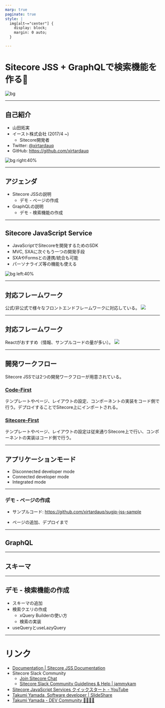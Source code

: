 ```yaml
---
marp: true
paginate: true
style: |
  img[alt~="center"] {
    display: block;
    margin: 0 auto;
  }

---
```


<!-- _paginate: false -->

# <!-- fit -->Sitecore JSS + GraphQLで検索機能を作る:mag_right:

![bg](./img/cover.png)

---

## 自己紹介
- 山田拓実
- イースト株式会社 (2017/4 ~)
  - Sitecore開発者
- Twitter: [@xirtardauq](https://twitter.com/xirtardauq)
- GitHub: https://github.com/xirtardauq

![bg right:40%](./img/twitter-profile.png)

---

## アジェンダ
- Sitecore JSSの説明
  - デモ - ページの作成
- GraphQLの説明
  - デモ - 検索機能の作成

---

## Sitecore **J**ava**S**cript **S**ervice
- JavaScriptでSitecoreを開発するためのSDK
- MVC, SXAに次ぐもう一つの開発手段
- SXAやFormsとの連携/統合も可能
- パーソナライズ等の機能も使える

![bg left:40%](./img/jss-top.png)

---

## 対応フレームワーク
公式/非公式で様々なフロントエンドフレームワークに対応している。
![](./img/supported-frameworks.png)

---

## 対応フレームワーク
Reactがおすすめ（情報、サンプルコードの量が多い）。
![](./img/supported-frameworks-highlighted.png)

---

## 開発ワークフロー
Sitecore JSSでは2つの開発ワークフローが用意されている。

### [Code-First](https://jss.sitecore.com/docs/fundamentals/dev-workflows/code-first)
テンプレートやページ、レイアウトの設定、コンポーネントの実装をコード側で行う。デプロイすることでSitecore上にインポートされる。

### [Sitecore-First](https://jss.sitecore.com/docs/fundamentals/dev-workflows/sitecore-first)
テンプレートやページ、レイアウトの設定は従来通りSitecore上で行い、コンポーネントの実装はコード側で行う。

---

## アプリケーションモード
- Disconnected developer mode
- Connected developer mode
- Integrated mode

---

### デモ - ページの作成
- サンプルコード: https://github.com/xirtardauq/sugjp-jss-sample

- ページの追加、デプロイまで

---

## GraphQL

---

## スキーマ

---

## デモ - 検索機能の作成
- スキーマの追加
- 検索クエリの作成
  - xQuery Builderの使い方
  - 検索の実装
- useQueryとuseLazyQuery

---

# リンク
- [Documentation | Sitecore JSS Documentation](https://jss.sitecore.com/docs)
- Sitecore Slack Community
  - [Join Sitecore Chat](https://docs.google.com/forms/d/1bAVDgP5-FhFh8ohPchHtifq-rz7EBkuPojAzdEofJyo/viewform?edit_requested=true)
  - [Sitecore Slack Community Guidelines & Help | jammykam](https://jammykam.wordpress.com/2018/02/26/sitecore-slack-community-guidelines/)
- [Sitecore JavaScript Services クイックスタート - YouTube](https://www.youtube.com/playlist?list=PL35wZQvLcxOisI2D_0VFpmjzd255StIwg)
- [Takumi Yamada, Software developer | SlideShare](https://www.slideshare.net/ssuser81a10f)
- [Takumi Yamada - DEV Community 👩‍💻👨‍💻](https://dev.to/xirtardauq)